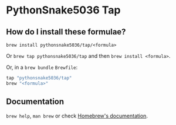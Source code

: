 # PythonSnake5036 Tap

## How do I install these formulae?

`brew install pythonsnake5036/tap/<formula>`

Or `brew tap pythonsnake5036/tap` and then `brew install <formula>`.

Or, in a `brew bundle` `Brewfile`:

```ruby
tap "pythonsnake5036/tap"
brew "<formula>"
```

## Documentation

`brew help`, `man brew` or check [Homebrew's documentation](https://docs.brew.sh).
